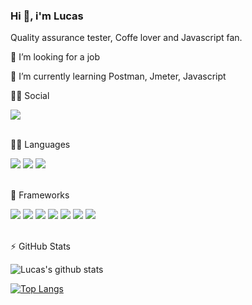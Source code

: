 ### Hi 👋, i'm Lucas

Quality assurance tester, Coffe lover and Javascript fan.

👯 I’m looking for a job

🌱 I’m currently learning Postman, Jmeter, Javascript

👨👩 Social
<div style:align:right>
  <a href = "https://www.linkedin.com/in/lucaswander/">
    <img src = "https://img.shields.io/badge/lucaswander-%230077B5.svg?&style=&logo=linkedin&logoColor=white">
  </a>
</div><br>

👩‍💻 Languages
<div style:align-right>
  <img src = "https://img.shields.io/badge/HTML5-E34F26?style=&logo=html5&logoColor=white">
  <img src = "https://img.shields.io/badge/CSS3-1572B6?style=&logo=css3&logoColor=white">
  <img src = "https://img.shields.io/badge/JavaScript-F7DF1E?style=&logo=javascript&logoColor=black">
</div><br> 
 
  🚀 Frameworks 
<div style:align-right>
  <img src = "https://img.shields.io/badge/cypress-43853D?style=&logo=cypress&logoColor=white">
  <img src = "https://img.shields.io/badge/postman-43853D?style=&logo=postman&logoColor=white">
  <img src = "https://img.shields.io/badge/jmeter-43853D?style=&logo=node-dot-js&logoColor=white">
  <img src = "https://img.shields.io/badge/Node.js-43853D?style=&logo=node-dot-js&logoColor=white">
  <img src = "https://img.shields.io/badge/npm-CB3837?style=&logo=npm&logoColor=white">
  <img src = "https://img.shields.io/badge/Yarn-2C8EBB?style=&logo=yarn&logoColor=white">
  <img src = "https://img.shields.io/badge/Git-F05032?style=&logo=git&logoColor=white">
</div><br>

⚡ GitHub Stats <br>

![Lucas's github stats](https://github-readme-stats.vercel.app/api?username=LucasWandermurem&hide=issues&show_icons=true&theme=merko&show_owner)

[![Top Langs](https://github-readme-stats.vercel.app/api/top-langs/?username=LucasWandermurem&layout=compact)](https://github.com/LucasWandermurem/github-readme-stats)

<!-- <a href="https://github.com/LucasWandermurem/github-readme-stats">
  <img align="center" src="https://github-readme-stats.vercel.app/api/pin/?username=LucasWandermurem&repo=github-readme-stats" />
</a>
<a href="https://github.com/LucasWandermurem/portfolio">
  <img align="center" src="https://github-readme-stats.vercel.app/api/pin/?username=LucasWandermurem&repo=portfolio" />
</a> -->

<!--
**LucasWandermurem/LucasWandermurem** is a ✨ _special_ ✨ repository because its `README.md` (this file) appears on your GitHub profile.

Here are some ideas to get you started:

- 🔭 I’m currently working on ...
- 🌱 I’m currently learning ...
- 👯 I’m looking to collaborate on ...
- 🤔 I’m looking for help with ...
- 💬 Ask me about ...
- 📫 How to reach me: ...
- 😄 Pronouns: ...
- ⚡ Fun fact: ...
-->
